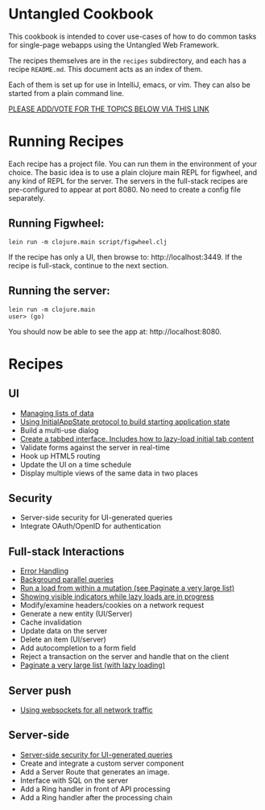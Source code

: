 # Untangled Cookbook

This cookbook is intended to cover use-cases of how to do common tasks for single-page webapps using the 
Untangled Web Framework.

The recipes themselves are in the `recipes` subdirectory, and each has a recipe `README.md`. This document
acts as an index of them.

Each of them is set up for use in IntelliJ, emacs, or vim. They can also be started from a plain command line.

[PLEASE ADD/VOTE FOR THE TOPICS BELOW VIA THIS LINK](https://github.com/untangled-web/untangled-cookbook/wiki)

# Running Recipes

Each recipe has a project file. You can run them in the environment of your choice. The basic idea is to use a 
plain clojure main REPL for figwheel, and any kind of REPL for the server. The servers in the full-stack recipes
are pre-configured to appear at port 8080. No need to create a config file separately.

## Running Figwheel:

```
lein run -m clojure.main script/figwheel.clj
```

If the recipe has only a UI, then browse to: http://localhost:3449. If
the recipe is full-stack, continue to the next section.

## Running the server:

```
lein run -m clojure.main
user> (go)
```

You should now be able to see the app at: http://localhost:8080.

# Recipes

## UI

- [Managing lists of data](recipes/lists)
- [Using InitialAppState protocol to build starting application state](recipes/initial-app-state)
- Build a multi-use dialog
- [Create a tabbed interface. Includes how to lazy-load initial tab content](recipes/tabbed-interface)
- Validate forms against the server in real-time
- Hook up HTML5 routing
- Update the UI on a time schedule
- Display multiple views of the same data in two places

## Security 

- Server-side security for UI-generated queries
- Integrate OAuth/OpenID for authentication

## Full-stack Interactions

- [Error Handling](recipes/error-handling)
- [Background parallel queries](recipes/background-loads)
- [Run a load from within a mutation (see Paginate a very large list)](recipes/paginate-large-lists)
- [Showing visible indicators while lazy loads are in progress](recipes/lazy-loading-visual-indicators)
- Modify/examine headers/cookies on a network request
- Generate a new entity (UI/Server)
- Cache invalidation
- Update data on the server
- Delete an item (UI/server)
- Add autocompletion to a form field
- Reject a transaction on the server and handle that on the client
- [Paginate a very large list (with lazy loading)](recipes/paginate-large-lists)

## Server push

- [Using websockets for all network traffic](recipes/websockets)

## Server-side

- [Server-side security for UI-generated queries](recipes/server-query-security)
- Create and integrate a custom server component
- Add a Server Route that generates an image.
- Interface with SQL on the server
- Add a Ring handler in front of API processing
- Add a Ring handler after the processing chain
